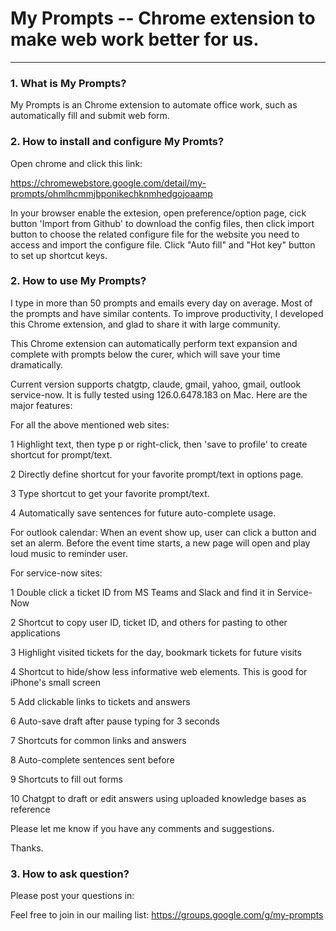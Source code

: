 My Prompts -- Chrome extension to make web work better for us.<a name="TOP"></a>
===================

- - - - 
### 1. What is My Prompts? 

   My Prompts is an Chrome extension to automate office work, such as automatically fill and submit web form.
    
### 2. How to install and configure My Promts?

   Open chrome and click this link: 

   https://chromewebstore.google.com/detail/my-prompts/ohmlhcmmjbponikechknmhedgojoaamp 
   
   In your browser enable the extesion, open preference/option page, cick button 'Import from Github' to download the config files, then click import button to choose the related configure file for the website you need to access and import the configure file. Click "Auto fill" and "Hot key" button to set up shortcut keys.

### 2. How to use My Prompts?   

   I type in more than 50 prompts and emails every day on average. Most of the prompts and have similar contents. To improve productivity, I developed this Chrome extension, and glad to share it with large community.

This Chrome extension can automatically perform text expansion and complete with prompts below the curer, which will save your time dramatically.

Current version supports chatgtp, claude, gmail, yahoo, gmail, outlook service-now. It is fully tested using 126.0.6478.183 on Mac. Here are the major features: 

For all the above mentioned web sites:

1 Highlight text, then type p or right-click, then 'save to profile' to create shortcut for prompt/text.

2 Directly define shortcut for your favorite prompt/text in options page.

3 Type shortcut to get your favorite prompt/text.

4 Automatically save sentences for future auto-complete usage.

For outlook calendar: 
When an event show up, user can click a button and set an alerm. Before the event time starts, a new page will open and play loud music to reminder user.

For service-now sites:
 
1 Double click a ticket ID from MS Teams and Slack and find it in Service-Now

2 Shortcut to copy user ID, ticket ID, and others for pasting to other applications

3 Highlight visited tickets for the day, bookmark tickets for future visits

4 Shortcut to hide/show less informative web elements. This is good for iPhone's small screen

5 Add clickable links to tickets and answers

6 Auto-save draft after pause typing for 3 seconds

7 Shortcuts for common links and answers

8 Auto-complete sentences sent before

9 Shortcuts to fill out forms

10 Chatgpt to draft or edit answers using uploaded knowledge bases as reference

Please let me know if you have any comments and suggestions.

Thanks.
   
### 3. How to ask question?
   Please post your questions in:
   
  Feel free to join in our mailing list: https://groups.google.com/g/my-prompts
 
